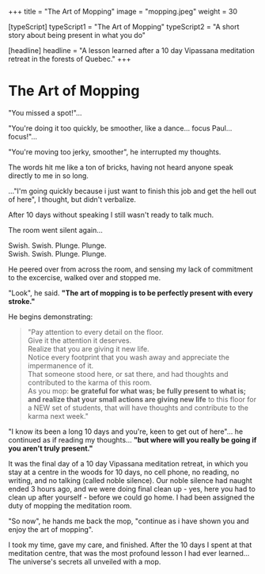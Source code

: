 +++
title = "The Art of Mopping"
image = "mopping.jpeg"
weight = 30

[typeScript] 
typeScript1 = "The Art of Mopping" 
typeScript2 = "A short story about being present in what you do"

[headline]
headline = "A lesson learned after a 10 day Vipassana meditation retreat in the forests of Quebec."
+++

# The Art of Mopping
  

"You missed a spot!"...  

"You're doing it too quickly, be smoother, like a dance... focus Paul... focus!"...  

"You're moving too jerky, smoother", he interrupted my thoughts.  
  
The words hit me like a ton of bricks, having not heard anyone speak directly to me in so long.

..."I'm going quickly because i just want to finish this job and get the hell out of here", I thought, but didn't verbalize.  
   
After 10 days without speaking I still wasn't ready to talk much. 

The room went silent again...  

Swish. Swish. Plunge. Plunge.  
Swish. Swish. Plunge. Plunge.  

He peered over from across the room, and sensing my lack of commitment to the excercise, walked over and stopped me.

"Look", he said. **"The art of mopping is to be perfectly present with every stroke."** 

He begins demonstrating: 

>"Pay attention to every detail on the floor.  
>Give it the attention it deserves.  
>Realize that you are giving it new life.  
>Notice every footprint that you wash away and appreciate the impermanence of it.  
>That someone stood here, or sat there, and had thoughts and contributed to the karma of this room.  
>As you mop: **be grateful for what was; be fully present to what is; and realize that your small actions are giving new life** to this floor for a NEW set of students, that will have thoughts and contribute to the karma next week."

"I know its been a long 10 days and you're, keen to get out of here"... he continued as if reading my thoughts... **"but where will you really be going if you aren't truly present."** 

It was the final day of a 10 day Vipassana meditation retreat, in which you stay at a centre in the woods for 10 days, no cell phone, no reading, no writing, and no talking (called noble silence). Our noble silence had naught ended 3 hours ago, and we were doing final clean up - yes, here you had to clean up after yourself - before we could go home. I had been assigned the duty of mopping the meditation room.

"So now", he hands me back the mop, "continue as i have shown you and enjoy the art of mopping".

I took my time, gave my care, and finished. After the 10 days I spent at that meditation centre, that was the most profound lesson I had ever learned... The universe's secrets all unveiled with a mop.



